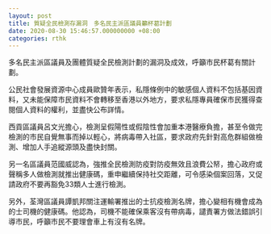 ```yaml
---
layout: post
title: 質疑全民檢測存漏洞　多名民主派區議員籲杯葛計劃
date: 2020-08-30 15:46:57.000000000 +08:00
categories: rthk
---
```


多名民主派區議員及團體質疑全民檢測計劃的漏洞及成效，呼籲市民杯葛有關計劃。

公民社會發展資源中心成員歐贊年表示，私隱條例中的敏感個人資料不包括基因資料，又未能保障市民資料不會轉移至香港以外地方，要求私隱專員確保市民獲得查閱個人資料的權利，並盡快公布詳情。

西貢區議員呂文光擔心，檢測呈假陽性或假陰性會加重本港醫療負擔，甚至令做完檢測的市民自覺無事而掉以輕心，將病毒帶入社區，要求政府先針對高危群組做檢測、增加人手追縱源頭及盡快封關。

另一名區議員范國威認為，強推全民檢測防疫對防疫無效且浪費公帑，擔心政府或聲稱多人做檢測就推出健康碼，重申繼續保持社交距離，可令感染個案回落，又促請政府不要再豁免33類人士進行檢測。

另外，荃灣區議員譚凱邦關注運輸署推出的士抗疫檢測名牌，擔心變相有機會成為的士司機的健康碼。他認為，司機不能確保乘客沒有帶病毒，譴責署方做法錯誤引導市民，呼籲市民不要理會車上有沒有名牌。
